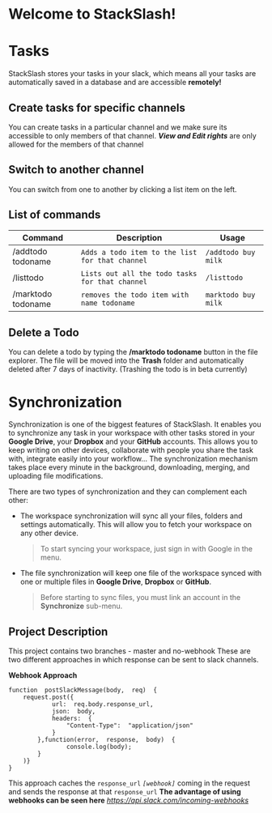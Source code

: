 # Welcome to StackSlash!

# Tasks

StackSlash stores your tasks in your slack, which means all your tasks are automatically saved in a database and are accessible **remotely!**

## Create tasks for specific channels

You can create tasks in a particular channel and we make sure its accessible to only members of that channel. ***View and Edit rights*** are only allowed for the members of that channel

## Switch to another channel

You can switch from one to another by clicking a list item on the left.


## List of commands
|  Command              |Description                          |Usage                         |
|----------------|-------------------------------|-----------------------------|
|/addtodo todoname|`Adds a todo item to the list for that channel`            |`/addtodo buy milk`            |
|/listtodo          |`Lists out all the todo tasks for that channel`            |`/listtodo`            |
|/marktodo todoname          |`removes the todo item with name todoname`|`marktodo buy milk`|

## Delete a Todo

You can delete a todo by typing the **/marktodo todoname** button in the file explorer. The file will be moved into the **Trash** folder and automatically deleted after 7 days of inactivity. (Trashing the todo is in beta currently)


# Synchronization

Synchronization is one of the biggest features of StackSlash. It enables you to synchronize any task in your workspace with other tasks stored in your **Google Drive**, your **Dropbox** and your **GitHub** accounts. This allows you to keep writing on other devices, collaborate with people you share the task with, integrate easily into your workflow... The synchronization mechanism takes place every minute in the background, downloading, merging, and uploading file modifications.

There are two types of synchronization and they can complement each other:

- The workspace synchronization will sync all your files, folders and settings automatically. This will allow you to fetch your workspace on any other device.
	> To start syncing your workspace, just sign in with Google in the menu.

- The file synchronization will keep one file of the workspace synced with one or multiple files in **Google Drive**, **Dropbox** or **GitHub**.
	> Before starting to sync files, you must link an account in the **Synchronize** sub-menu.

## Project Description
This project contains two branches - master and no-webhook
These are two different approaches in which response can be sent to slack channels.

**Webhook Approach**

    function  postSlackMessage(body,  req)  {
    	request.post({
    			url:  req.body.response_url,
    			json:  body,
    			headers:  {
    				"Content-Type":  "application/json"
    			}
    		},function(error,  response,  body)  {
    				console.log(body);
    		}
    	)}
    }
   This approach caches the `response_url` *`[webhook]`* coming in the request and sends the response at that `response_url`
   **The advantage of using webhooks can be seen here** *https://api.slack.com/incoming-webhooks*
